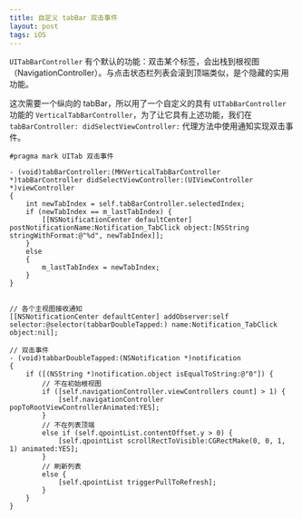 ```yaml
---
title: 自定义 tabBar 双击事件
layout: post
tags: iOS 
---
```


`UITabBarController` 有个默认的功能：双击某个标签，会出栈到根视图（NavigationController）。与点击状态栏列表会滚到顶端类似，是个隐藏的实用功能。

这次需要一个纵向的 tabBar，所以用了一个自定义的具有 `UITabBarController` 功能的 `VerticalTabBarController`，为了让它具有上述功能，我们在 `tabBarController: didSelectViewController:` 代理方法中使用通知实现双击事件。

```
#pragma mark UITab 双击事件

- (void)tabBarController:(MHVerticalTabBarController *)tabBarController didSelectViewController:(UIViewController *)viewController
{
    int newTabIndex = self.tabBarController.selectedIndex;
    if (newTabIndex == m_lastTabIndex) {
        [[NSNotificationCenter defaultCenter] postNotificationName:Notification_TabClick object:[NSString stringWithFormat:@"%d", newTabIndex]];
    }
    else
    {
        m_lastTabIndex = newTabIndex;
    }
}


// 各个主视图接收通知
[[NSNotificationCenter defaultCenter] addObserver:self selector:@selector(tabbarDoubleTapped:) name:Notification_TabClick object:nil];

// 双击事件
- (void)tabbarDoubleTapped:(NSNotification *)notification
{
    if ([(NSString *)notification.object isEqualToString:@"0"]) {
        // 不在初始根视图
        if ([self.navigationController.viewControllers count] > 1) {
            [self.navigationController popToRootViewControllerAnimated:YES];
        }
        // 不在列表顶端
        else if (self.qpointList.contentOffset.y > 0) {
            [self.qpointList scrollRectToVisible:CGRectMake(0, 0, 1, 1) animated:YES];
        }
        // 刷新列表
        else {
            [self.qpointList triggerPullToRefresh];
        }
    }
} 
```